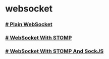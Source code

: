 # websocket

### [# Plain WebSocket]()
### [# WebSocket With STOMP]()
### [# WebSocket With STOMP And SockJS]()
